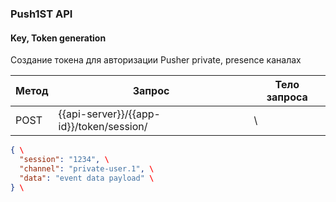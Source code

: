 ### Push1ST API

#### Key, Token generation

Создание токена для авторизации Pusher private, presence каналах

Метод | Запрос | Тело запроса
----- | ------ | -------------
POST | {{api-server}}/{{app-id}}/token/session/ | \
```json \
{ \
  "session": "1234", \
  "channel": "private-user.1", \
  "data": "event data payload" \
} \
```
